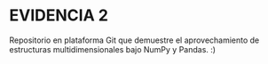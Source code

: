 # EVIDENCIA 2
Repositorio en plataforma Git que demuestre el aprovechamiento de estructuras multidimensionales bajo NumPy y Pandas. :)
